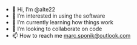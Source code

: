 - 👋 Hi, I’m @alte22
- 👀 I’m interested in using the software
- 🌱 I’m currently learning how things work
- 💞️ I’m looking to collaborate on code
- 📫 How to reach me marc.sponik@outlook.com

<!---
alte22/alte22 is a ✨ special ✨ repository because its `README.md` (this file) appears on your GitHub profile.
You can click the Preview link to take a look at your changes.
--->
